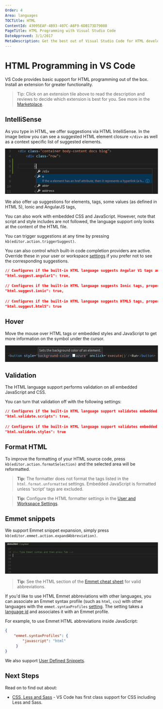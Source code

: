 ```yaml
---
Order: 4
Area: languages
TOCTitle: HTML
ContentId: 43095EAF-4B93-407C-A6F9-6DB173D79088
PageTitle: HTML Programming with Visual Studio Code
DateApproved: 3/1/2017
MetaDescription: Get the best out of Visual Studio Code for HTML development
---
```

# HTML Programming in VS Code

VS Code provides basic support for HTML programming out of the box. Install an extension for greater functionality.

<div class="marketplace-extensions-html"></div>

> Tip: Click on an extension tile above to read the description and reviews to decide which extension is best for you. See more in the [Marketplace](https://marketplace.visualstudio.com).

## IntelliSense

As you type in HTML, we offer suggestions via HTML IntelliSense.  In the image below you can see a suggested HTML element closure `</div>` as well as a context specific list of suggested elements.

![HTML IntelliSense](images/html/htmlintellisense.png)

We also offer up suggestions for elements, tags, some values (as defined in HTML 5), Ionic and AngularJS tags,

You can also work with embedded CSS and JavaScript. However, note that script and style includes are not followed, the language support only looks at the content of the HTML file.

You can trigger suggestions at any time by pressing `kb(editor.action.triggerSuggest)`.

You can also control which built-in code completion providers are active. Override these in your user or workspace [settings](/docs/getstarted/settings.md) if you prefer not to see the corresponding suggestions.

```json
// Configures if the built-in HTML language suggests Angular V1 tags and properties.
"html.suggest.angular1": true,

// Configures if the built-in HTML language suggests Ionic tags, properties and values.
"html.suggest.ionic": true,

// Configures if the built-in HTML language suggests HTML5 tags, properties and values.
"html.suggest.html5": true
```

## Hover

Move the mouse over HTML tags or embedded styles and JavaScript to get more information on the symbol under the cursor.

![HTML Hover](images/html/htmlhover.png)

## Validation

The HTML language support performs validation on all embedded JavaScript and CSS.

You can turn that validation off with the following settings:

```json
// Configures if the built-in HTML language support validates embedded scripts.
"html.validate.scripts": true,

// Configures if the built-in HTML language support validates embedded styles.
"html.validate.styles": true
```

## Format HTML

To improve the formatting of your HTML source code, press `kb(editor.action.formatSelection)` and the selected area will be reformatted.

>**Tip:** The formatter does not format the tags listed in the `html.format.unformatted` settings. Embedded JavaScript is formatted unless 'script' tags are excluded.

>**Tip:** Configure the HTML formatter settings in the [User and Workspace Settings](/docs/getstarted/settings.md).

## Emmet snippets

We support Emmet snippet expansion, simply press `kb(editor.emmet.action.expandAbbreviation)`.

![Emmet HTML support built-in](images/html/emmetsnippet.gif)

>**Tip:** See the HTML section of the [Emmet cheat sheet](http://docs.emmet.io/cheat-sheet) for valid abbreviations.

If you'd like to use HTML Emmet abbreviations with other languages, you can associate an Emmet syntax profile (such as `html`, `css`) with other languages with the `emmet.syntaxProfiles` [setting](/docs/getstarted/settings.md). The setting takes a [language id](/docs/languages/overview.md#language-id) and associates it with an Emmet profile.

For example, to use Emmet HTML abbreviations inside JavaScript:

```json
{
    "emmet.syntaxProfiles": {
        "javascript": "html"
     }
}
```

We also support [User Defined Snippets](/docs/editor/userdefinedsnippets.md).

## Next Steps

Read on to find out about:

* [CSS, Less and Sass](/docs/languages/css.md) - VS Code has first class support for CSS including Less and Sass.
